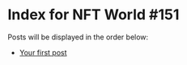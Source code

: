 # Index for NFT World #151
Posts will be displayed in the order below:

- [Your first post](./001-first.md)

